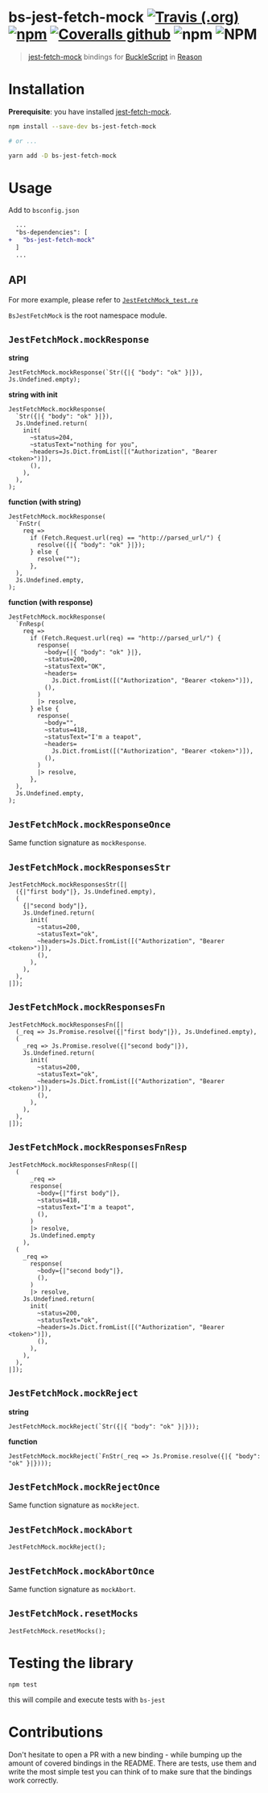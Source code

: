 # bs-jest-fetch-mock [![Travis (.org)](https://img.shields.io/travis/jihchi/bs-jest-fetch-mock)](https://travis-ci.org/jihchi/bs-jest-fetch-mock) [![npm](https://img.shields.io/npm/v/bs-jest-fetch-mock)](https://www.npmjs.com/package/bs-jest-fetch-mock) [![Coveralls github](https://img.shields.io/coveralls/github/jihchi/bs-jest-fetch-mock)](https://coveralls.io/github/jihchi/bs-jest-fetch-mock) ![npm](https://img.shields.io/npm/dm/bs-jest-fetch-mock) ![NPM](https://img.shields.io/npm/l/bs-jest-fetch-mock)

> [jest-fetch-mock](https://github.com/jefflau/jest-fetch-mock) bindings for [BuckleScript](https://github.com/bloomberg/bucklescript) in [Reason](https://github.com/facebook/reason)

# Installation

**Prerequisite**: you have installed [jest-fetch-mock](https://github.com/jefflau/jest-fetch-mock#installation-and-setup).

```sh
npm install --save-dev bs-jest-fetch-mock

# or ...

yarn add -D bs-jest-fetch-mock
```

# Usage

Add to `bsconfig.json`

```diff
  ...
  "bs-dependencies": [
+   "bs-jest-fetch-mock"
  ]
  ...
```

## API

For more example, please refer to [`JestFetchMock_test.re`](/__tests__/JestFetchMock_test.re)

`BsJestFetchMock` is the root namespace module.

## `JestFetchMock.mockResponse`

**string**

```reason
JestFetchMock.mockResponse(`Str({|{ "body": "ok" }|}), Js.Undefined.empty);
```

**string with init**

```reason
JestFetchMock.mockResponse(
  `Str({|{ "body": "ok" }|}),
  Js.Undefined.return(
    init(
      ~status=204,
      ~statusText="nothing for you",
      ~headers=Js.Dict.fromList([("Authorization", "Bearer <token>")]),
      (),
    ),
  ),
);
```

**function (with string)**

```reason
JestFetchMock.mockResponse(
  `FnStr(
    req =>
      if (Fetch.Request.url(req) == "http://parsed_url/") {
        resolve({|{ "body": "ok" }|});
      } else {
        resolve("");
      },
  ),
  Js.Undefined.empty,
);
```

**function (with response)**

```reason
JestFetchMock.mockResponse(
  `FnResp(
    req =>
      if (Fetch.Request.url(req) == "http://parsed_url/") {
        response(
          ~body={|{ "body": "ok" }|},
          ~status=200,
          ~statusText="OK",
          ~headers=
            Js.Dict.fromList([("Authorization", "Bearer <token>")]),
          (),
        )
        |> resolve,
      } else {
        response(
          ~body="",
          ~status=418,
          ~statusText="I'm a teapot",
          ~headers=
            Js.Dict.fromList([("Authorization", "Bearer <token>")]),
          (),
        )
        |> resolve,
      },
  ),
  Js.Undefined.empty,
);
```

## `JestFetchMock.mockResponseOnce`

Same function signature as `mockResponse`.

## `JestFetchMock.mockResponsesStr`

```reason
JestFetchMock.mockResponsesStr([|
  ({|"first body"|}, Js.Undefined.empty),
  (
    {|"second body"|},
    Js.Undefined.return(
      init(
        ~status=200,
        ~statusText="ok",
        ~headers=Js.Dict.fromList([("Authorization", "Bearer <token>")]),
        (),
      ),
    ),
  ),
|]);
```

## `JestFetchMock.mockResponsesFn`

```reason
JestFetchMock.mockResponsesFn([|
  (_req => Js.Promise.resolve({|"first body"|}), Js.Undefined.empty),
  (
    _req => Js.Promise.resolve({|"second body"|}),
    Js.Undefined.return(
      init(
        ~status=200,
        ~statusText="ok",
        ~headers=Js.Dict.fromList([("Authorization", "Bearer <token>")]),
        (),
      ),
    ),
  ),
|]);
```

## `JestFetchMock.mockResponsesFnResp`

```reason
JestFetchMock.mockResponsesFnResp([|
  (
	  _req =>
      response(
        ~body={|"first body"|},
        ~status=418,
        ~statusText="I'm a teapot",
        (),
      )
      |> resolve,
	  Js.Undefined.empty
	),
  (
    _req =>
      response(
        ~body={|"second body"|},
        (),
      )
      |> resolve,
    Js.Undefined.return(
      init(
        ~status=200,
        ~statusText="ok",
        ~headers=Js.Dict.fromList([("Authorization", "Bearer <token>")]),
        (),
      ),
    ),
  ),
|]);
```

## `JestFetchMock.mockReject`

**string**

```reason
JestFetchMock.mockReject(`Str({|{ "body": "ok" }|}));
```

**function**

```reason
JestFetchMock.mockReject(`FnStr(_req => Js.Promise.resolve({|{ "body": "ok" }|})));
```

## `JestFetchMock.mockRejectOnce`

Same function signature as `mockReject`.

## `JestFetchMock.mockAbort`

```reason
JestFetchMock.mockReject();
```

## `JestFetchMock.mockAbortOnce`

Same function signature as `mockAbort`.

## `JestFetchMock.resetMocks`

```reason
JestFetchMock.resetMocks();
```

# Testing the library

```
npm test
```

this will compile and execute tests with `bs-jest`

# Contributions

Don't hesitate to open a PR with a new binding - while bumping up the amount of covered bindings in the README.
There are tests, use them and write the most simple test you can think of to make sure that the bindings work correctly.
